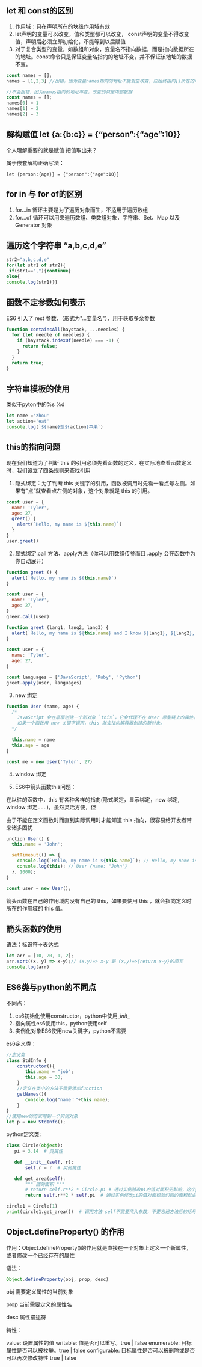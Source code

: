 ## let 和 const的区别

1. 作用域：只在声明所在的块级作用域有效
2. let声明的变量可以改变，值和类型都可以改变， const声明的变量不得改变值，声明后必须立即初始化，不能等到以后赋值
3. 对于复合类型的变量，如数组和对象，变量名不指向数据，而是指向数据所在的地址。const命令只是保证变量名指向的地址不变，并不保证该地址的数据不变。

```javascript
const names = [];
names = [1,2,3] //出错，因为变量names指向的地址不能发生改变，应始终指向[]所在的地址！！！[1,2,3]与[]不是同一个地址

//不会报错，因为names指向的地址不变，改变的只是内部数据
const names = [];
names[0] = 1
names[1] = 2
names[2] = 3
```

## 解构赋值 let {a:{b:c}} = {“person”:{“age”:10}}

个人理解重要的就是赋值 把值取出来？

属于嵌套解构正确写法：

```
let {person:{age}} = {"person":{"age":10}}
```

## for in 与 for of的区别

1. for...in 循环主要是为了遍历对象而生，不适用于遍历数组
2. for...of 循环可以用来遍历数组、类数组对象，字符串、Set、Map 以及 Generator 对象

## 遍历这个字符串 “a,b,c,d,e”

```javascript
str2="a,b,c,d,e"
for(let str1 of str2){
 if(str1==","){continue}
else{
console.log(str1)}}
```

## 函数不定参数如何表示

ES6 引入了 rest 参数，（形式为"...变量名"），用于获取多余参数

```javascript
function containsAll(haystack, ...needles) {
  for (let needle of needles) {
    if (haystack.indexOf(needle) === -1) {
      return false;
    }
  }
  return true;
}
```

## 字符串模板的使用

类似于pyton中的%s %d 

```javascript
let name ='zhou'
let action='eat'
console.log(`${name}想${action}苹果`)
```

## this的指向问题

现在我们知道为了判断 this 的引用必须先看函数的定义，在实际地查看函数定义时，我们设立了四条规则来查找引用

1. 隐式绑定：为了判断 this 关键字的引用，函数被调用时先看一看点号左侧。如果有“点”就查看点左侧的对象，这个对象就是 this 的引用。

```javascript
const user = {
  name: 'Tyler',
  age: 27,
  greet() {
    alert(`Hello, my name is ${this.name}`)
  }
}
user.greet()
```

2. 显式绑定:call 方法、apply方法（你可以用数组传参而且 .apply 会在函数中为你自动展开）

```javascript
function greet () {
  alert(`Hello, my name is ${this.name}`)
}

const user = {
  name: 'Tyler',
  age: 27,
}
greer.call(user)
```

```javascript
function greet (lang1, lang2, lang3) {
  alert(`Hello, my name is ${this.name} and I know ${lang1}, ${lang2}, and ${lang3}`)
}

const user = {
  name: 'Tyler',
  age: 27,
}

const languages = ['JavaScript', 'Ruby', 'Python']
greet.apply(user, languages)
```

3. new 绑定

```javascript
function User (name, age) {
  /*
    JavaScript 会在底层创建一个新对象 `this`，它会代理不在 User 原型链上的属性。
    如果一个函数用 new 关键字调用，this 就会指向解释器创建的新对象。
  */

  this.name = name
  this.age = age
}

const me = new User('Tyler', 27)
```

4. window 绑定

5. ES6中箭头函数this问题：

在以往的函数中，this 有各种各样的指向(隐式绑定，显示绑定，new 绑定, window 绑定......)，虽然灵活方便，但

由于不能在定义函数时而直到实际调用时才能知道 this 指向，很容易给开发者带来诸多困扰

```javascript
unction User() {
  this.name = 'John';

  setTimeout(() => {
    console.log(`Hello, my name is ${this.name}`); // Hello, my name is John
    console.log(this); // User {name: "John"}
  }, 1000);
}

const user = new User();
```

箭头函数在自己的作用域内没有自己的 this，如果要使用 this ，就会指向定义时所在的作用域的 this 值。

## 箭头函数的使用

语法：标识符=>表达式

```javascript
let arr = [10, 20, 1, 2];
arr.sort((x, y) => x-y);// (x,y)=> x-y 是 (x,y)=>{return x-y}的简写
console.log(arr)
```

## ES6类与python的不同点

不同点：

1. es6初始化使用constructor，python中使用\__init__
2. 指向属性es6使用this，python使用self
3. 实例化对象ES6使用new关键字，python不需要

es6定义类： 

```javascript
//定义类
class StdInfo {
    constructor(){
       this.name = "job";            
       this.age = 30;      
    }
    //定义在类中的方法不需要添加function
    getNames(){
       console.log("name："+this.name);      
    }
}
//使用new的方式得到一个实例对象
let p = new StdInfo();
```

python定义类:

```python
class Circle(object):
   pi = 3.14  # 类属性

   def __init__(self, r):
       self.r = r  # 实例属性

   def get_area(self):
       """ 圆的面积 """
       # return self.r**2 * Circle.pi # 通过实例修改pi的值对面积无影响，这个pi为类属性的值
       return self.r**2 * self.pi  # 通过实例修改pi的值对面积我们圆的面积就会改变

circle1 = Circle(1)
print(circle1.get_area())  # 调用方法 self不需要传入参数，不要忘记方法后的括号  输出 3.14
```



## Object.defineProperty() 的作用

作用：Object.defineProperty()的作用就是直接在一个对象上定义一个新属性，或者修改一个已经存在的属性

语法：

```javascript
Object.defineProperty(obj, prop, desc)
```

obj 需要定义属性的当前对象

prop 当前需要定义的属性名

desc 属性描述符

特性：

value: 设置属性的值
writable: 值是否可以重写。true | false
enumerable: 目标属性是否可以被枚举。true | false
configurable: 目标属性是否可以被删除或是否可以再次修改特性 true | false